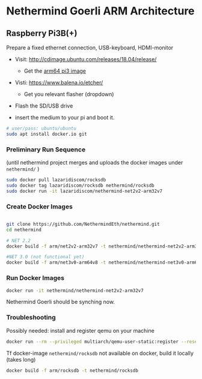# Nethermind Goerli ARM Architecture

## Raspberry Pi3B(+)

Prepare a fixed ethernet connection, USB-keyboard, HDMI-monitor

* Visit: http://cdimage.ubuntu.com/releases/18.04/release/
  * Get the [arm64 pi3 image](http://cdimage.ubuntu.com/releases/18.04/release/ubuntu-18.04.2-preinstalled-server-arm64+raspi3.img.xz)

* Visti: https://www.balena.io/etcher/
  * Get you relevant flasher (dropdown)
* Flash the SD/USB drive
* insert the medium to your pi and boot it.

```sh
# user/pass: ubuntu/ubuntu
sudo apt install docker.io git
```

### Preliminary Run Sequence

(until nethermind project merges and uploads the docker images under `nethermind/` )

```sh
sudo docker pull lazaridiscom/rocksdb
sudo docker tag lazaridiscom/rocksdb nethermind/rocksdb
sudo docker run -it lazaridiscom/nethermind-net2v2-arm32v7
```


### Create Docker Images


```sh

git clone https://github.com/NethermindEth/nethermind.git
cd nethermind

# NET 2.2
docker build -f arm/net2v2-arm32v7 -t nethermind/nethermind-net2v2-arm32v7 .

#NET 3.0 (not functional yet)
docker build -f arm/net3v0-arm64v8 -t nethermind/nethermind-net3v0-arm64v8 .

```

### Run Docker Images

```sh
docker run -it nethermind/nethermind-net2v2-arm32v7
```

Nethermind Goerli should be synching now.

### Troubleshooting

Possibly needed: install and register qemu on your machine

```sh
docker run --rm --privileged multiarch/qemu-user-static:register --reset
```

Tf docker-image `nethermind/rocksdb` not available on docker, build it locally (takes long)

```sh
docker build -f arm/rocksdb -t nethermind/rocksdb
```


